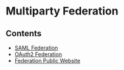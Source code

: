 # Multiparty Federation 

## Contents

- [SAML Federation](./saml-federation.md)
- [OAuth2 Federation](./oauth2-federation.md)
- [Federation Public Website](./federation-public-website.md)

